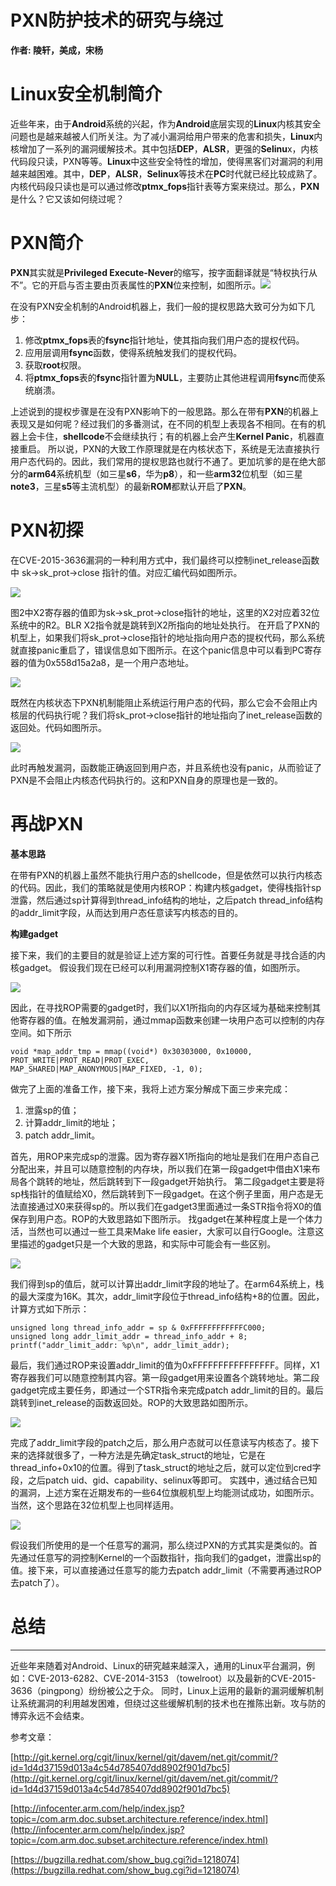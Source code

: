 # PXN防护技术的研究与绕过

**作者: 陵轩，美成，宋杨**

Linux安全机制简介
=====

近些年来，由于**Android**系统的兴起，作为**Android**底层实现的**Linux**内核其安全问题也是越来越被人们所关注。为了减小漏洞给用户带来的危害和损失，**Linux**内核增加了一系列的漏洞缓解技术。其中包括**DEP**，**ALSR**，更强的**Selinu**x，内核代码段只读，PXN等等。**Linux**中这些安全特性的增加，使得黑客们对漏洞的利用越来越困难。其中，**DEP**，**ALSR**，**Selinux**等技术在**PC**时代就已经比较成熟了。内核代码段只读也是可以通过修改**ptmx_fops**指针表等方案来绕过。那么，**PXN**是什么？它又该如何绕过呢？

PXN简介
=====

**PXN**其实就是**Privileged Execute-Never**的缩写，按字面翻译就是“特权执行从不”。它的开启与否主要由页表属性的**PXN**位来控制，如图所示。[![](http://static.wooyun.org//drops/20150806/2015080621354119110.png)](http://drops.wooyun.org/wp-content/uploads/2015/08/%E5%9B%BE%E7%89%871.png)

在没有PXN安全机制的Android机器上，我们一般的提权思路大致可分为如下几步：

1.  修改**ptmx_fops**表的**fsync**指针地址，使其指向我们用户态的提权代码。
2.  应用层调用**fsync**函数，使得系统触发我们的提权代码。
3.  获取**root**权限。
4.  将**ptmx_fops**表的**fsync**指针置为**NULL**，主要防止其他进程调用**fsync**而使系统崩溃。

上述说到的提权步骤是在没有PXN影响下的一般思路。那么在带有**PXN**的机器上表现又是如何呢？经过我们的多番测试，在不同的机型上表现各不相同。在有的机器上会卡住，**shellcode**不会继续执行；有的机器上会产生**Kernel Panic**，机器直接重启。 所以说，PXN的大致工作原理就是在内核状态下，系统是无法直接执行用户态代码的。因此，我们常用的提权思路也就行不通了。更加坑爹的是在绝大部分的**arm64**系统机型（如三星**s6**，华为**p8**），和一些**arm32**位机型（如三星**note3**，三星**s5**等主流机型）的最新**ROM**都默认开启了**PXN**。

PXN初探
=====

在CVE-2015-3636漏洞的一种利用方式中，我们最终可以控制inet_release函数中 sk->sk_prot->close 指针的值。对应汇编代码如图所示。

[![](http://static.wooyun.org//drops/20150806/2015080621354239027.png)](http://drops.wooyun.org/wp-content/uploads/2015/08/%E5%9B%BE%E7%89%872.png)

图2中X2寄存器的值即为sk->sk_prot->close指针的地址，这里的X2对应着32位系统中的R2。BLR X2指令就是跳转到X2所指向的地址处执行。 在开启了PXN的机型上，如果我们将sk_prot->close指针的地址指向用户态的提权代码，那么系统就直接panic重启了，错误信息如下图所示。在这个panic信息中可以看到PC寄存器的值为0x558d15a2a8，是一个用户态地址。

[![](http://static.wooyun.org//drops/20150806/2015080621354278940.png)](http://drops.wooyun.org/wp-content/uploads/2015/08/%E5%9B%BE%E7%89%873.png)

既然在内核状态下PXN机制能阻止系统运行用户态的代码，那么它会不会阻止内核层的代码执行呢？我们将sk_prot->close指针的地址指向了inet_release函数的返回处。代码如图所示。

[![](http://static.wooyun.org//drops/20150806/2015080621354277473.png)](http://drops.wooyun.org/wp-content/uploads/2015/08/%E5%9B%BE%E7%89%874.png)

此时再触发漏洞，函数能正确返回到用户态，并且系统也没有panic，从而验证了PXN是不会阻止内核态代码执行的。这和PXN自身的原理也是一致的。

再战PXN
=====

**基本思路**

在带有PXN的机器上虽然不能执行用户态的shellcode，但是依然可以执行内核态的代码。因此，我们的策略就是使用内核ROP：构建内核gadget，使得栈指针sp泄露，然后通过sp计算得到thread_info结构的地址，之后patch thread_info结构的addr_limit字段，从而达到用户态任意读写内核态的目的。

**构建gadget**

接下来，我们的主要目的就是验证上述方案的可行性。首要任务就是寻找合适的内核gadget。 假设我们现在已经可以利用漏洞控制X1寄存器的值，如图所示。

[![](http://static.wooyun.org//drops/20150806/2015080621354229131.png)](http://drops.wooyun.org/wp-content/uploads/2015/08/%E5%9B%BE%E7%89%875.png)

因此，在寻找ROP需要的gadget时，我们以X1所指向的内存区域为基础来控制其他寄存器的值。在触发漏洞前，通过mmap函数来创建一块用户态可以控制的内存空间。如下所示

```
void *map_addr_tmp = mmap((void*) 0x30303000, 0x10000, 
PROT_WRITE|PROT_READ|PROT_EXEC, 
MAP_SHARED|MAP_ANONYMOUS|MAP_FIXED, -1, 0);

```

做完了上面的准备工作，接下来，我将上述方案分解成下面三步来完成：

1.  泄露sp的值；
2.  计算addr_limit的地址；
3.  patch addr_limit。

首先，用ROP来完成sp的泄露。因为寄存器X1所指向的地址是我们在用户态自己分配出来，并且可以随意控制的内存块，所以我们在第一段gadget中借由X1来布局各个跳转的地址，然后跳转到下一段gadget开始执行。 第二段gadget主要是将sp栈指针的值赋给X0，然后跳转到下一段gadget。在这个例子里面，用户态是无法直接通过X0来获得sp的。所以我们在gadget3里面通过一条STR指令将X0的值保存到用户态。ROP的大致思路如下图所示。 找gadget在某种程度上是一个体力活，当然也可以通过一些工具来Make life easier，大家可以自行Google。注意这里描述的gadget只是一个大致的思路，和实际中可能会有一些区别。

[![](http://static.wooyun.org//drops/20150806/2015080621354291639.png)](http://drops.wooyun.org/wp-content/uploads/2015/08/%E5%9B%BE%E7%89%876.png)

我们得到sp的值后，就可以计算出addr_limit字段的地址了。在arm64系统上，栈的最大深度为16K。其次，addr_limit字段位于thread_info结构+8的位置。因此，计算方式如下所示：

```
unsigned long thread_info_addr = sp & 0xFFFFFFFFFFFFC000;
unsigned long addr_limit_addr = thread_info_addr + 8;
printf("addr_limit_addr: %p\n", addr_limit_addr); 

```

最后，我们通过ROP来设置addr_limit的值为0xFFFFFFFFFFFFFFFF。同样，X1寄存器我们可以随意控制其内容。第一段gadget用来设置各个跳转地址。第二段gadget完成主要任务，即通过一个STR指令来完成patch addr_limit的目的。最后跳转到inet_release的函数返回处。ROP的大致思路如图所示。

[![](http://static.wooyun.org//drops/20150806/2015080621354279580.png)](http://drops.wooyun.org/wp-content/uploads/2015/08/%E5%9B%BE%E7%89%877.png)

完成了addr_limit字段的patch之后，那么用户态就可以任意读写内核态了。接下来的选择就很多了，一种方法是先确定task_struct的地址，它是在thread_info+0x10的位置。得到了task_struct的地址之后，就可以定位到cred字段，之后patch uid、gid、capability、selinux等即可。 实践中，通过结合已知的漏洞，上述方案在近期发布的一些64位旗舰机型上均能测试成功，如图所示。当然，这个思路在32位机型上也同样适用。

[![](http://static.wooyun.org//drops/20150806/2015080621354224216.png)](http://drops.wooyun.org/wp-content/uploads/2015/08/%E5%9B%BE%E7%89%878.png)

假设我们所使用的是一个任意写的漏洞，那么绕过PXN的方式其实是类似的。首先通过任意写的洞控制Kernel的一个函数指针，指向我们的gadget，泄露出sp的值。接下来，可以直接通过任意写的能力去patch addr_limit（不需要再通过ROP去patch了）。

总结
==

* * *

近些年来随着对Android、Linux的研究越来越深入，通用的Linux平台漏洞，例如：CVE-2013-6282、CVE-2014-3153 （towelroot）以及最新的CVE-2015-3636（pingpong）纷纷被公之于众。 同时，Linux上运用的最新的漏洞缓解机制让系统漏洞的利用越发困难，但绕过这些缓解机制的技术也在推陈出新。攻与防的博弈永远不会结束。

参考文章：

[http://git.kernel.org/cgit/linux/kernel/git/davem/net.git/commit/?id=1d4d37159d013a4c54d785407dd8902f901d7bc5](http://git.kernel.org/cgit/linux/kernel/git/davem/net.git/commit/?id=1d4d37159d013a4c54d785407dd8902f901d7bc5)

[http://infocenter.arm.com/help/index.jsp?topic=/com.arm.doc.subset.architecture.reference/index.html](http://infocenter.arm.com/help/index.jsp?topic=/com.arm.doc.subset.architecture.reference/index.html)

[https://bugzilla.redhat.com/show_bug.cgi?id=1218074](https://bugzilla.redhat.com/show_bug.cgi?id=1218074)
